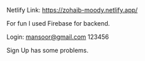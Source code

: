 Netlify Link:
https://zohaib-moody.netlify.app/

For fun I used Firebase for backend.

Login:
mansoor@gmail.com
123456

Sign Up has some problems.
